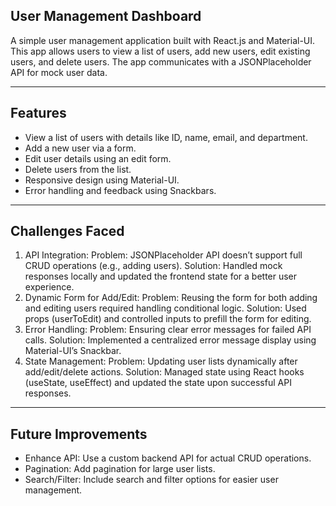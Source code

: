 ## **User Management Dashboard**

A simple user management application built with React.js and Material-UI. This app allows users to view a list of users, add new users, edit existing users, and delete users. The app communicates with a JSONPlaceholder API for mock user data.

---

## **Features**

- View a list of users with details like ID, name, email, and department.
- Add a new user via a form.
- Edit user details using an edit form.
- Delete users from the list.
- Responsive design using Material-UI.
- Error handling and feedback using Snackbars.

---

## **Challenges Faced**

1. API Integration:
   Problem: JSONPlaceholder API doesn’t support full CRUD operations (e.g., adding users).
   Solution: Handled mock responses locally and updated the frontend state for a better user experience.
2. Dynamic Form for Add/Edit:
   Problem: Reusing the form for both adding and editing users required handling conditional logic.
   Solution: Used props (userToEdit) and controlled inputs to prefill the form for editing.
3. Error Handling:
   Problem: Ensuring clear error messages for failed API calls.
   Solution: Implemented a centralized error message display using Material-UI’s Snackbar.
4. State Management:
   Problem: Updating user lists dynamically after add/edit/delete actions.
   Solution: Managed state using React hooks (useState, useEffect) and updated the state upon successful API responses.

---

## **Future Improvements**

- Enhance API: Use a custom backend API for actual CRUD operations.
- Pagination: Add pagination for large user lists.
- Search/Filter: Include search and filter options for easier user management.
